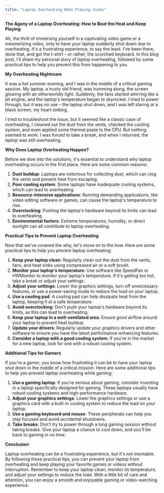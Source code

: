 ```yaml
---
title: "Laptop Overheating When Playing Video"
---
```


**The Agony of a Laptop Overheating: How to Beat the Heat and Keep Playing**

 Ah, the thrill of immersing yourself in a captivating video game or a mesmerizing video, only to have your laptop suddenly shut down due to overheating. It's a frustrating experience, to say the least. I've been there, done that, and got the t-shirt – or rather, the scorched keyboard. In this blog post, I'll share my personal story of laptop overheating, followed by some practical tips to help you prevent this from happening to you.

**My Overheating Nightmare**

It was a hot summer evening, and I was in the middle of a critical gaming session. My laptop, a trusty old friend, was humming along, the screen glowing with an otherworldly light. Suddenly, the fans started whirring like a jet engine, and the laptop's temperature began to skyrocket. I tried to power through, but it was no use – the laptop shut down, and I was left staring at a black screen, my heart sinking.

I tried to troubleshoot the issue, but it seemed like a classic case of overheating. I cleaned out the dust from the vents, checked the cooling system, and even applied some thermal paste to the CPU. But nothing seemed to work. I was forced to take a break, and when I returned, the laptop was still overheating.

**Why Does Laptop Overheating Happen?**

Before we dive into the solutions, it's essential to understand why laptop overheating occurs in the first place. Here are some common reasons:

1. **Dust buildup**: Laptops are notorious for collecting dust, which can clog the vents and prevent heat from escaping.
2. **Poor cooling system**: Some laptops have inadequate cooling systems, which can lead to overheating.
3. **Resource-intensive applications**: Running demanding applications, like video editing software or games, can cause the laptop's temperature to rise.
4. **Overclocking**: Pushing the laptop's hardware beyond its limits can lead to overheating.
5. **Environmental factors**: Extreme temperatures, humidity, or direct sunlight can all contribute to laptop overheating.

**Practical Tips to Prevent Laptop Overheating**

Now that we've covered the why, let's move on to the how. Here are some practical tips to help you prevent laptop overheating:

1. **Keep your laptop clean**: Regularly clean out the dust from the vents, fans, and heat sinks using compressed air or a soft brush.
2. **Monitor your laptop's temperature**: Use software like SpeedFan or HWMonitor to monitor your laptop's temperature. If it's getting too hot, take a break or adjust your settings.
3. **Adjust your settings**: Lower the graphics settings, turn off unnecessary features, or use a power-saving mode to reduce the load on your laptop.
4. **Use a cooling pad**: A cooling pad can help dissipate heat from the laptop, keeping it at a safe temperature.
5. **Avoid overclocking**: Don't push your laptop's hardware beyond its limits, as this can lead to overheating.
6. **Keep your laptop in a well-ventilated area**: Ensure good airflow around your laptop to prevent heat buildup.
7. **Update your drivers**: Regularly update your graphics drivers and other software to ensure you have the latest performance-enhancing features.
8. **Consider a laptop with a good cooling system**: If you're in the market for a new laptop, look for one with a robust cooling system.

**Additional Tips for Gamers**

If you're a gamer, you know how frustrating it can be to have your laptop shut down in the middle of a critical mission. Here are some additional tips to help you prevent laptop overheating while gaming:

1. **Use a gaming laptop**: If you're serious about gaming, consider investing in a laptop specifically designed for gaming. These laptops usually have robust cooling systems and high-performance hardware.
2. **Adjust your graphics settings**: Lower the graphics settings or use a graphics card with a built-in cooling system to reduce the load on your laptop.
3. **Use a gaming keyboard and mouse**: These peripherals can help you stay focused and avoid accidental shutdowns.
4. **Take breaks**: Don't try to power through a long gaming session without taking breaks. Give your laptop a chance to cool down, and you'll be back to gaming in no time.

**Conclusion**

Laptop overheating can be a frustrating experience, but it's not inevitable. By following these practical tips, you can prevent your laptop from overheating and keep playing your favorite games or videos without interruption. Remember to keep your laptop clean, monitor its temperature, and adjust your settings to reduce the load. With a little bit of care and attention, you can enjoy a smooth and enjoyable gaming or video-watching experience.